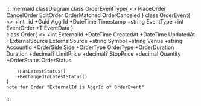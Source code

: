 ::: mermaid
classDiagram
    class OrderEventType{
        <<const>>
        PlaceOrder
        CancelOrder
        EditOrder
        OrderMatched
        OrderCanceled
    }
    class OrderEvent{
        <<event domain model>>
        +int _id
        +Guid AggrId
        +DateTime Timestamp
        +string EventType
        +int EventOrder
        +T EventData
    }  
    class Order{
        <<domain model>>
        +int ExternalId
        +DateTime CreatedAt
        +DateTime UpdatedAt
        +ExternalSource ExternalSource
        +string Symbol
        +string Venue
        +string AccountId
        +OrderSide Side
        +OrderType OrderType
        +OrderDuration Duration
        +decimal? LimitPrice
        +decimal? StopPrice
        +decimal Quantity
        +OrderStatus OrderStatus
        
        +HasLatestStatus()
        +BeChangedToLatestStatus()
    }
    note for Order "ExternalId is AggrId of OrderEvent"
:::